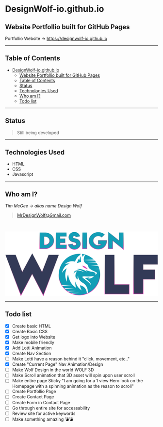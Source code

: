 # DesignWolf-io.github.io

## Website Portfollio built for GitHub Pages
Portfollio Website -> https://designwolf-io.github.io

---

## Table of Contents
- [DesignWolf-io.github.io](#designwolf-iogithubio)
  - [Website Portfollio built for GitHub Pages](#website-portfollio-built-for-github-pages)
  - [Table of Contents](#table-of-contents)
  - [Status](#status)
  - [Technologies Used](#technologies-used)
  - [Who am I?](#who-am-i)
  - [Todo list](#todo-list)

---

## Status
>Still being developed

---

## Technologies Used
- HTML
- CSS
- Javascript

---

## Who am I?
 *Tim McGee -> alias name Design Wolf*


> MrDesignWolf@Gmail.com

&nbsp;

![Design Wolf Logo](Full%20Logo@3x.png)

---

## Todo list
- [x] Create basic HTML
- [x] Create Basic CSS
- [X] Get logo into Website
- [X] Make mobile friendly
- [x] Add Lotti Animation
- [x] Create Nav Section
- [ ] Make Lotti have a reason behind it "click, movement, etc.."
- [x] Create "Current Page" Nav Animation/Design
- [ ] Make Wolf Design in the world WOLF 3D
- [ ] Make Scroll animation that 3D asset will spin upon user scroll
- [ ] Make entire page Sticky "I am going for a 1 view Hero look on the Homepage with a spinning animation as the reason to scroll"
- [ ] Create Portfollio Page
- [ ] Create Contact Page
- [ ] Create Form in Contact Page
- [ ] Go through entire site for accessability
- [ ] Review site for active keywords
- [ ] Make something amazing 💣💣

